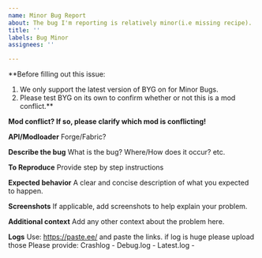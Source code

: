 ```yaml
---
name: Minor Bug Report
about: The bug I'm reporting is relatively minor(i.e missing recipe).
title: ''
labels: Bug Minor
assignees: ''

---
```


**Before filling out this issue: 
1. We only support the latest version of BYG on for Minor Bugs.
2. Please test BYG on its own to confirm whether or not this is a mod conflict.**


__**Mod conflict? If so, please clarify which mod is conflicting!**__


__**API/Modloader**__
Forge/Fabric?

__**Describe the bug**__
What is the bug? Where/How does it occur? etc.

__**To Reproduce**__
Provide step by step instructions

**Expected behavior**
A clear and concise description of what you expected to happen.

**Screenshots**
If applicable, add screenshots to help explain your problem.

**Additional context**
Add any other context about the problem here.

**Logs**
Use: https://paste.ee/ and paste the links. if log is huge please upload those
Please provide:
Crashlog - 
Debug.log - 
Latest.log -
